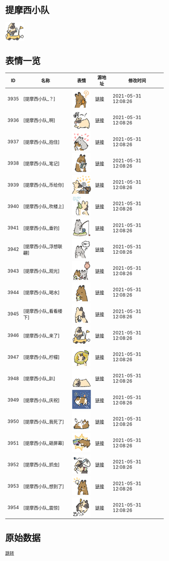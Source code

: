 # 提摩西小队

<img src="./cover.png" height="60" alt="cover" />

# 表情一览

|ID|名称|表情|源地址|修改时间|
|----|----|----|----|----|
|3935|[提摩西小队_？]|<img src="./pic/003935_%5B提摩西小队_？%5D.png" height="60" alt="？"/>|[链接](http://i0.hdslb.com/bfs/emote/7c6117f5c76f289627b540b278960efc67c1494b.png)|2021-05-31 12:08:26|
|3936|[提摩西小队_啊]|<img src="./pic/003936_%5B提摩西小队_啊%5D.png" height="60" alt="啊"/>|[链接](http://i0.hdslb.com/bfs/emote/f5bd56328c6ac937183f4337bfd1d037ded19e58.png)|2021-05-31 12:08:26|
|3937|[提摩西小队_抱住]|<img src="./pic/003937_%5B提摩西小队_抱住%5D.png" height="60" alt="抱住"/>|[链接](http://i0.hdslb.com/bfs/emote/437a166d848d0068500f5f7d0914d55653a7d7db.png)|2021-05-31 12:08:26|
|3938|[提摩西小队_笔记]|<img src="./pic/003938_%5B提摩西小队_笔记%5D.png" height="60" alt="笔记"/>|[链接](http://i0.hdslb.com/bfs/emote/ffdcc2d403253c3e05db6797adad6921039e381e.png)|2021-05-31 12:08:26|
|3939|[提摩西小队_币给你]|<img src="./pic/003939_%5B提摩西小队_币给你%5D.png" height="60" alt="币给你"/>|[链接](http://i0.hdslb.com/bfs/emote/48f77d979a15f9e659638a3a6b877bf26f701757.png)|2021-05-31 12:08:26|
|3940|[提摩西小队_吹楼上]|<img src="./pic/003940_%5B提摩西小队_吹楼上%5D.png" height="60" alt="吹楼上"/>|[链接](http://i0.hdslb.com/bfs/emote/b4368f2f485b094197d767198a22e1f2891c0608.png)|2021-05-31 12:08:26|
|3941|[提摩西小队_垂钓]|<img src="./pic/003941_%5B提摩西小队_垂钓%5D.png" height="60" alt="垂钓"/>|[链接](http://i0.hdslb.com/bfs/emote/2c11dccb246dbefe7b66048668ad02f486a19e97.png)|2021-05-31 12:08:26|
|3942|[提摩西小队_浮想联翩]|<img src="./pic/003942_%5B提摩西小队_浮想联翩%5D.png" height="60" alt="浮想联翩"/>|[链接](http://i0.hdslb.com/bfs/emote/b53db92ba87b771ae35d27074d0606ce2689a7fc.png)|2021-05-31 12:08:26|
|3943|[提摩西小队_观光]|<img src="./pic/003943_%5B提摩西小队_观光%5D.png" height="60" alt="观光"/>|[链接](http://i0.hdslb.com/bfs/emote/14591f8c85de6bbe7324d26843abf800ebc162c8.png)|2021-05-31 12:08:26|
|3944|[提摩西小队_喝水]|<img src="./pic/003944_%5B提摩西小队_喝水%5D.png" height="60" alt="喝水"/>|[链接](http://i0.hdslb.com/bfs/emote/d15127e7ff79d16edd88b1906065f5d65760d696.png)|2021-05-31 12:08:26|
|3945|[提摩西小队_看看楼下]|<img src="./pic/003945_%5B提摩西小队_看看楼下%5D.png" height="60" alt="看看楼下"/>|[链接](http://i0.hdslb.com/bfs/emote/6bc34a04ab3908764ec80f6fdc00c9cb641f2d83.png)|2021-05-31 12:08:26|
|3946|[提摩西小队_来了]|<img src="./pic/003946_%5B提摩西小队_来了%5D.png" height="60" alt="来了"/>|[链接](http://i0.hdslb.com/bfs/emote/d4c79f9c1f500800eb4e714a3748201e7f625a94.png)|2021-05-31 12:08:26|
|3947|[提摩西小队_柠檬]|<img src="./pic/003947_%5B提摩西小队_柠檬%5D.png" height="60" alt="柠檬"/>|[链接](http://i0.hdslb.com/bfs/emote/e91d8452ae060475403cbaccd8e9aff4892a2f43.png)|2021-05-31 12:08:26|
|3948|[提摩西小队_趴]|<img src="./pic/003948_%5B提摩西小队_趴%5D.png" height="60" alt="趴"/>|[链接](http://i0.hdslb.com/bfs/emote/5b1cf90380540ef52e87d91e0b4b70f638db9acd.png)|2021-05-31 12:08:26|
|3949|[提摩西小队_庆祝]|<img src="./pic/003949_%5B提摩西小队_庆祝%5D.png" height="60" alt="庆祝"/>|[链接](http://i0.hdslb.com/bfs/emote/639a93d30dd32f6a1d53944a401195d95ba57ebe.png)|2021-05-31 12:08:26|
|3950|[提摩西小队_我死了]|<img src="./pic/003950_%5B提摩西小队_我死了%5D.png" height="60" alt="我死了"/>|[链接](http://i0.hdslb.com/bfs/emote/6880df9dec5f4625a238a47f0af1c4a8f159f45f.png)|2021-05-31 12:08:26|
|3951|[提摩西小队_砸屏幕]|<img src="./pic/003951_%5B提摩西小队_砸屏幕%5D.png" height="60" alt="砸屏幕"/>|[链接](http://i0.hdslb.com/bfs/emote/f167a36a44db99b1ea90ba36eaecadf2f9aa635a.png)|2021-05-31 12:08:26|
|3952|[提摩西小队_抓虫]|<img src="./pic/003952_%5B提摩西小队_抓虫%5D.png" height="60" alt="抓虫"/>|[链接](http://i0.hdslb.com/bfs/emote/e66d8edc96f384cd6429bfbcdfddede2d602593a.png)|2021-05-31 12:08:26|
|3953|[提摩西小队_想到了]|<img src="./pic/003953_%5B提摩西小队_想到了%5D.png" height="60" alt="想到了"/>|[链接](http://i0.hdslb.com/bfs/emote/0bd805b1ed36b4ff6368bb76432f1edf32ba2d2d.png)|2021-05-31 12:08:26|
|3954|[提摩西小队_震惊]|<img src="./pic/003954_%5B提摩西小队_震惊%5D.png" height="60" alt="震惊"/>|[链接](http://i0.hdslb.com/bfs/emote/207de44de93c5a631cb7135c7f40f5c1938d2310.png)|2021-05-31 12:08:26|

# 原始数据

[跳转](./raw.json)

